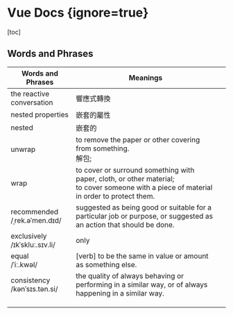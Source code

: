 # Vue Docs {ignore=true}

[toc]

## Words and Phrases

| Words and Phrases | Meanings ||
| --- | --- | --- |
| the reactive conversation | 響應式轉換 ||
| nested properties | 嵌套的屬性 ||
| nested | 嵌套的 ||
| unwrap | to remove the paper or other covering from something.<br/>解包; ||
| wrap | to cover or surround something with paper, cloth, or other material;<br/>to cover someone with a piece of material in order to protect them. ||
| recommended<br/>/ˌrek.əˈmen.dɪd/ | suggested as being good or suitable for a particular job or purpose, or suggested as an action that should be done. ||
| exclusively<br/>/ɪkˈskluː.sɪv.li/ | only ||
| equal<br/>/ˈiː.kwəl/ | [verb] to be the same in value or amount as something else. ||
| consistency<br/>/kənˈsɪs.tən.si/ | the quality of always behaving or performing in a similar way, or of always happening in a similar way. ||
|  |  ||
|  |  ||
|  |  ||